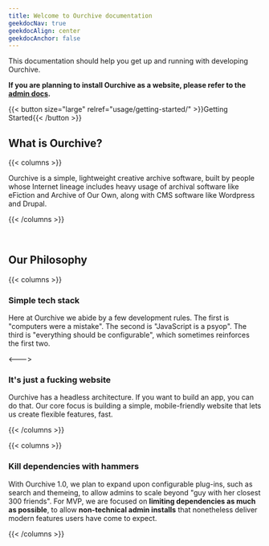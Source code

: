 ```yaml
---
title: Welcome to Ourchive documentation
geekdocNav: true
geekdocAlign: center
geekdocAnchor: false
---
```


<!-- markdownlint-capture -->
<!-- markdownlint-disable MD033 -->

<!--<span class="badge-placeholder">[![Build Status](https://img.shields.io/drone/build/thegeeklab/hugo-geekdoc?logo=drone&server=https%3A%2F%2Fdrone.thegeeklab.de)](https://drone.thegeeklab.de/thegeeklab/hugo-geekdoc)</span>
<span class="badge-placeholder">[![Hugo Version](https://img.shields.io/badge/hugo-0.93-blue.svg)](https://gohugo.io)</span>
<span class="badge-placeholder">[![GitHub release](https://img.shields.io/github/v/release/thegeeklab/hugo-geekdoc)](https://github.com/thegeeklab/hugo-geekdoc/releases/latest)</span>
<span class="badge-placeholder">[![GitHub contributors](https://img.shields.io/github/contributors/thegeeklab/hugo-geekdoc)](https://github.com/thegeeklab/hugo-geekdoc/graphs/contributors)</span>
<span class="badge-placeholder">[![License: MIT](https://img.shields.io/github/license/thegeeklab/hugo-geekdoc)](https://github.com/thegeeklab/hugo-geekdoc/blob/main/LICENSE)</span>-->

<!-- markdownlint-restore -->

This documentation should help you get up and running with developing Ourchive. 

**If you are planning to install Ourchive as a website, please refer to the [admin docs](https://changeme).**

{{< button size="large" relref="usage/getting-started/" >}}Getting Started{{< /button >}}

## What is Ourchive?

{{< columns >}}

Ourchive is a simple, lightweight creative archive software, built by people whose Internet lineage includes heavy usage of archival software like eFiction and Archive of Our Own, along with CMS software like Wordpress and Drupal.

{{< /columns >}}

<br/>

## Our Philosophy

{{< columns >}}

### Simple tech stack

Here at Ourchive we abide by a few development rules. The first is "computers were a mistake". The second is "JavaScript is a psyop". The third is "everything should be configurable", which sometimes reinforces the first two. 

<--->

### It's just a fucking website

Ourchive has a headless architecture. If you want to build an app, you can do that. Our core focus is building a simple, mobile-friendly website that lets us create flexible features, fast.

{{< /columns >}}

{{< columns >}}

### Kill dependencies with hammers

With Ourchive 1.0, we plan to expand upon configurable plug-ins, such as search and themeing, to allow admins to scale beyond "guy with her closest 300 friends". For MVP, we are focused on **limiting dependencies as much as possible**, to allow **non-technical admin installs** that nonetheless deliver modern features users have come to expect.

{{< /columns >}}